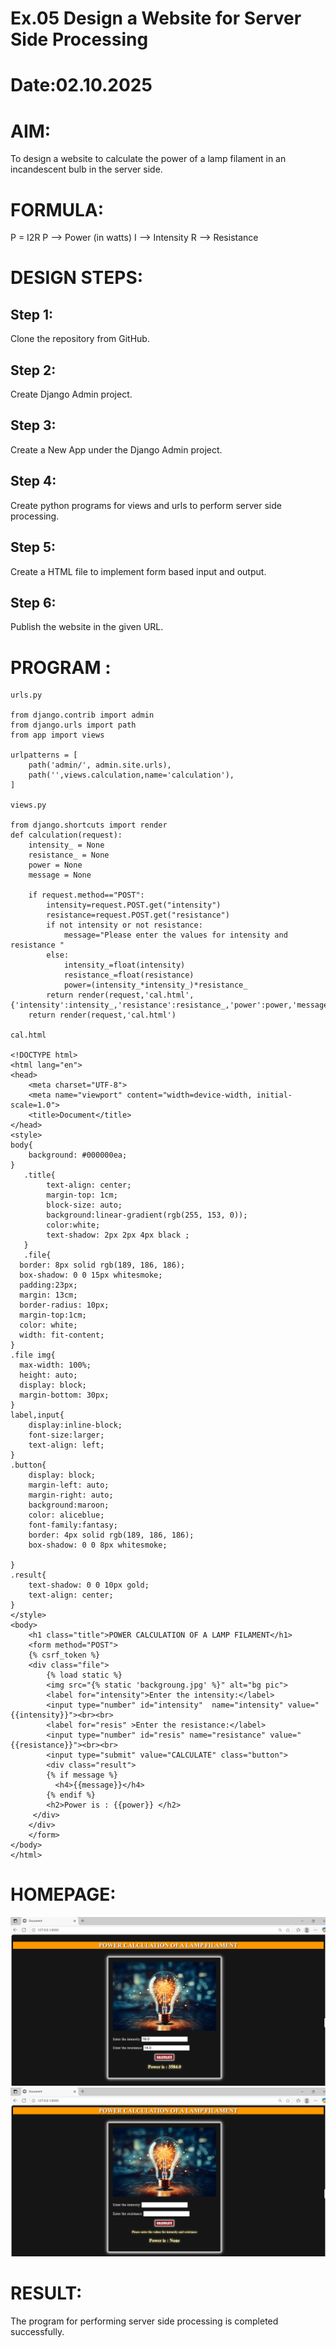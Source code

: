 # Ex.05 Design a Website for Server Side Processing
# Date:02.10.2025
# AIM:
To design a website to calculate the power of a lamp filament in an incandescent bulb in the server side.

# FORMULA:
P = I2R
P --> Power (in watts)
 I --> Intensity
 R --> Resistance

# DESIGN STEPS:
## Step 1:
Clone the repository from GitHub.

## Step 2:
Create Django Admin project.

## Step 3:
Create a New App under the Django Admin project.

## Step 4:
Create python programs for views and urls to perform server side processing.

## Step 5:
Create a HTML file to implement form based input and output.

## Step 6:
Publish the website in the given URL.

# PROGRAM :
```
urls.py

from django.contrib import admin
from django.urls import path
from app import views

urlpatterns = [
    path('admin/', admin.site.urls),
    path('',views.calculation,name='calculation'),
]

views.py

from django.shortcuts import render
def calculation(request):
    intensity_ = None
    resistance_ = None
    power = None
    message = None

    if request.method=="POST":
        intensity=request.POST.get("intensity")
        resistance=request.POST.get("resistance")
        if not intensity or not resistance:
            message="Please enter the values for intensity and resistance "
        else:
            intensity_=float(intensity)
            resistance_=float(resistance)
            power=(intensity_*intensity_)*resistance_
        return render(request,'cal.html',{'intensity':intensity_,'resistance':resistance_,'power':power,'message':message})
    return render(request,'cal.html')

cal.html

<!DOCTYPE html>
<html lang="en">
<head>
    <meta charset="UTF-8">
    <meta name="viewport" content="width=device-width, initial-scale=1.0">
    <title>Document</title>
</head>
<style>
body{
    background: #000000ea;
}
   .title{
        text-align: center;
        margin-top: 1cm;
        block-size: auto;
        background:linear-gradient(rgb(255, 153, 0));
        color:white;
        text-shadow: 2px 2px 4px black ;
   }
   .file{
  border: 8px solid rgb(189, 186, 186);  
  box-shadow: 0 0 15px whitesmoke;
  padding:23px;                 
  margin: 13cm;         
  border-radius: 10px;  
  margin-top:1cm;   
  color: white;
  width: fit-content;
}
.file img{
  max-width: 100%;
  height: auto;
  display: block;
  margin-bottom: 30px;
}
label,input{
    display:inline-block;
    font-size:larger;
    text-align: left;
}
.button{
    display: block;
    margin-left: auto;
    margin-right: auto;
    background:maroon;
    color: aliceblue;
    font-family:fantasy;
    border: 4px solid rgb(189, 186, 186);  
    box-shadow: 0 0 8px whitesmoke;
    
}
.result{
    text-shadow: 0 0 10px gold;
    text-align: center;
}
</style>
<body>
    <h1 class="title">POWER CALCULATION OF A LAMP FILAMENT</h1>
    <form method="POST">
    {% csrf_token %}
    <div class="file">
        {% load static %}
        <img src="{% static 'backgroung.jpg' %}" alt="bg pic">
        <label for="intensity">Enter the intensity:</label>
        <input type="number" id="intensity"  name="intensity" value="{{intensity}}"><br><br>
        <label for="resis" >Enter the resistance:</label>
        <input type="number" id="resis" name="resistance" value="{{resistance}}"><br><br>
        <input type="submit" value="CALCULATE" class="button">
        <div class="result">
        {% if message %}
          <h4>{{message}}</h4>
        {% endif %}
        <h2>Power is : {{power}} </h2>  
     </div>     
    </div>
    </form>
</body>
</html>
```

# HOMEPAGE:
![alt text](<Screenshot 2025-10-02 185018.png>)
![alt text](<Screenshot 2025-10-02 185035.png>)
# RESULT:
The program for performing server side processing is completed successfully.
